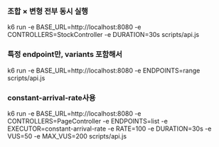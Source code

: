 ### 조합 × 변형 전부 동시 실행

k6 run -e BASE_URL=http://localhost:8080 -e CONTROLLERS=StockController -e DURATION=30s scripts/api.js

### 특정 endpoint만, variants 포함해서

k6 run -e BASE_URL=http://localhost:8080 -e ENDPOINTS=range scripts/api.js

### constant-arrival-rate사용

k6 run -e BASE_URL=http://localhost:8080 -e CONTROLLERS=PageController -e ENDPOINTS=list -e EXECUTOR=constant-arrival-rate -e RATE=100 -e DURATION=30s -e VUS=50 -e MAX_VUS=200 scripts/api.js
